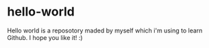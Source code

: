 # hello-world
Hello world is a reposotory maded by myself which i'm using to learn Github. I hope you like it! :)
